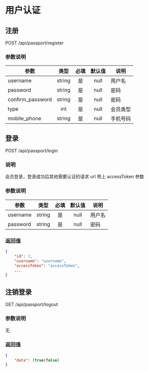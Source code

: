 用户认证
=======

## 注册
POST /api/passport/register

### 参数说明
| 参数 | 类型 | 必填 | 默认值 | 说明 |
|---|:---:|:---:|:---:|---|
| username | string | 是 | null | 用户名 |
| password | string | 是 | null | 密码 |
| confirm_password | string | 是 | null | 密码 |
| type | int | 是 | null | 会员类型 |
| mobile_phone | string | 是 | null | 手机号码 |

## 登录
POST /api/passport/login

### 说明
会员登录，登录成功后其他需要认证的请求 url 带上 accessToken 参数

### 参数说明
| 参数 | 类型 | 必填 | 默认值 | 说明 |
|---|:---:|:---:|:---:|---|
| username | string | 是 | null | 用户名 |
| password | string | 是 | null | 密码 |
### 返回值
```json
{
    "id": 1,
    "username": "username",
    "accessToken": "accessToken",
    ...
}
```
## 注销登录
GET /api/passport/logout

### 参数说明
无

### 返回值
```json
{
    "data": [true|false]
}
```